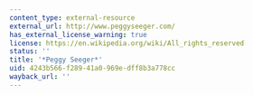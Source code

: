 ```yaml
---
content_type: external-resource
external_url: http://www.peggyseeger.com/
has_external_license_warning: true
license: https://en.wikipedia.org/wiki/All_rights_reserved
status: ''
title: '*Peggy Seeger*'
uid: 4243b566-f289-41a0-969e-dff8b3a778cc
wayback_url: ''
---
```

